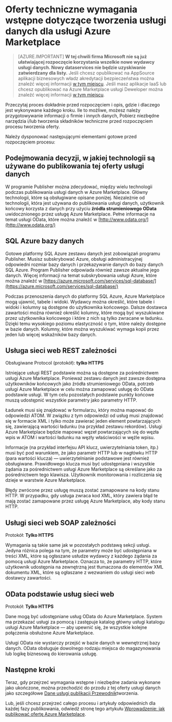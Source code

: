 <properties
   pageTitle="Techniczne wymagania wstępne dotyczące tworzenia usługi danych dla Marketplace | Microsoft Azure"
   description="Opis wymagań dotyczących tworzenia usługi danych do wdrożenia i sprzedaży w Azure Marketplace"
   services="marketplace-publishing"
   documentationCenter=""
   authors="HannibalSII"
   manager="hascipio"
   editor=""/>

<tags
   ms.service="marketplace"
   ms.devlang="na"
   ms.topic="article"
   ms.tgt_pltfrm="na"
   ms.workload="na"
   ms.date="08/26/2016"
   ms.author="hascipio; avikova" />

# <a name="technical-pre-requisites-for-creating-a-data-service-offer-for-the-azure-marketplace"></a>Oferty techniczne wymagania wstępne dotyczące tworzenia usługi danych dla usługi Azure Marketplace

>[AZURE.IMPORTANT] **W tej chwili firma Microsoft nie są już ułatwiającej rozpoczęcie korzystania wszelkie nowe wydawcy usługi danych. Nowy dataservices nie będzie uzyskiwanie zatwierdzany dla listy.** Jeśli chcesz opublikować na AppSource aplikacji biznesowych władz akredytacji bezpieczeństwa można znaleźć więcej informacji [w tym miejscu](https://appsource.microsoft.com/partners). Jeśli masz aplikacje IaaS lub chcesz opublikować na Azure Marketplace usługi Deweloper można znaleźć więcej informacji [w tym miejscu](https://azure.microsoft.com/marketplace/programs/certified/).

Przeczytaj proces dokładnie przed rozpoczęciem i opis, gdzie i dlaczego jest wykonywane każdego kroku. Ile to możliwe, możesz należy przygotowywanie informacji o firmie i innych danych, Pobierz niezbędne narzędzia i/lub tworzenia składników techniczne przed rozpoczęciem procesu tworzenia oferty.

Należy dysponować następującymi elementami gotowe przed rozpoczęciem procesu:

## <a name="make-a-decision-on-what-technology-will-be-used-to-publish-your-data-service-offer"></a>Podejmowania decyzji, w jakiej technologii są używane do publikowania tej oferty usługi danych

W programie Publisher można zdecydować, między wielu technologii podczas publikowania usługi danych w Azure Marketplace. Główny technologii, które są obsługiwane opisane poniżej. Niezależnie od technologii, która jest używana do publikowania usługi danych, użytkownik końcowy korzysta z danych przy użyciu **źródła strumieniowego OData** uwidocznionego przez usługę Azure Marketplace. Pełne informacje na temat usługi OData, które można znaleźć w [http://www.odata.org/](http://www.odata.org/)

## <a name="sql-azure-database"></a>SQL Azure bazy danych

Gotowe platformy SQL Azure zestawu danych jest zobowiązań programu Publisher. Musisz subskrybować Azure, obsługi administracyjnej odpowiedni rozmiar bazy danych i przekazywanie danych do bazy danych SQL Azure. Program Publisher odpowiada również zawsze aktualne jego danych. Więcej informacji na temat subskrybowania usługi Azure, które można znaleźć w [https://azure.microsoft.com/services/sql-database/](https://azure.microsoft.com/services/sql-database/)


Podczas przenoszenia danych do platformy SQL Azure, Azure Marketplace mogą ujawnić, tabele i widoki. Wydawcy można określić, które tabele i widoki i kolumny są dostępne do użytkownika końcowego. Dalsze dostawca zawartości można również określić kolumny, które mogą być wyszukiwane przez użytkownika końcowego i które z nich są tylko zwracane w ładunku. Dzięki temu wysokiego poziomu elastyczność o tym, które należy dostępne w bazie danych. Kolumny, które można wyszukiwać wymaga kopii przez jeden lub więcej wskaźników bazy danych.

## <a name="rest-based-web-service"></a>Usługa sieci web REST zależności

Obsługiwane Protocol (protokół): **tylko HTTPS**

Istniejące usługi REST podstawie można są dostępne za pośrednictwem usługi Azure Marketplace. Ponieważ zestawu danych jest zawsze dostępna użytkowników końcowych jako źródła strumieniowego OData, potrzeb usługi Azure Marketplace w celu można zamapować usługę do OData podstawie usługi. W tym celu pozostałych podstawie punkty końcowe muszą udostępnić wszystkie parametry jako parametry HTTP.

Ładunek musi się znajdować w formularzu, który można mapować do odpowiedzi ATOM. W związku z tym odpowiedzi od usług musi znajdować się w formacie XML i tylko może zawierać jeden element powtarzających się, zawierającą wartości ładunku (na przykład zestawu rekordów). Usługi Azure Marketplace będzie mapować węzeł powtarzających się do węzła wpis w ATOM i wartości ładunku na węzły właściwości w węźle wpisu.

Informacje (na przykład interfejsu API klucz, uwierzytelniania token, itp.) musi być pod warunkiem, że jako parametr HTTP lub w nagłówku HTTP (para wartości klucza) — uwierzytelnianie podstawowe jest również obsługiwane. Prawidłowego klucza musi być udostępniana i wszystkie żądania za pośrednictwem usługi Azure Marketplace są określane jako za pośrednictwem tego klawisza. Użytkownik monitorowania i rozliczenia się dzieje w warstwie Azure Marketplace.

Błędy zwrócone przez usługę muszą zostać zamapowane na kody stanu HTTP. W przypadku, gdy usługa zwraca kod XML, który zawiera błąd te mają zostać zamapowane przez usługę Azure Marketplace, aby kody stanu HTTP.

## <a name="soap-based-web-services"></a>Usługi sieci web SOAP zależności

Protokół: **Tylko HTTPS**

Wymagania są takie same jak w pozostałych podstawą sekcji usługi. Jedyna różnica polega na tym, że parametry może być udostępniana w treści XML, które są ogłaszane usłudze wydawcy z każdego żądania za pomocą usługi Azure Marketplace. Oznacza to, że parametry HTTP, które użytkownik udostępnia na zewnętrzną jest tłumaczona do elementów XML dokumentu XML, które są ogłaszane z wezwaniem do usługi sieci web dostawcy zawartości.

## <a name="odata-based-web-services"></a>OData podstawie usług sieci web

Protokół: **Tylko HTTPS**

Dane mogą być udostępniane usług OData do Azure Marketplace. System ma przekazać usługi za pomocą i zastępuje katalog główny usługi katalogu usługi Azure Marketplace — aby upewnić się, że wszystkie kolejne połączenia obsłużone Azure Marketplace.

Usługi OData nie wystarczy przejść w bazie danych w wewnętrznej bazy danych. OData obsługuje dowolnego rodzaju miejsca do magazynowania lub logikę biznesową do kierowania usługę.


## <a name="next-steps"></a>Następne kroki
Teraz, gdy przejrzeć wymagania wstępne i niezbędne zadania wykonane jako ukończone, można przechodzić do przodu z tej oferty usługi danych jako szczegółowe [Dane usługi publikacji Przewodnik](marketplace-publishing-data-service-creation.md)tworzenia.

Lub, jeśli chcesz przejrzeć całego procesu i artykuły odpowiednich dla każdej fazy publikowania, odwiedź stronę tego artykułu [Wprowadzenie: jak publikować ofertę Azure Marketplace](marketplace-publishing-getting-started.md).

[link-acct]:marketplace-publishing-accounts-creation-registration.md
